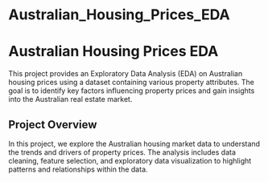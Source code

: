 # Australian_Housing_Prices_EDA

# Australian Housing Prices EDA

This project provides an Exploratory Data Analysis (EDA) on Australian housing prices using a dataset containing various property attributes. The goal is to identify key factors influencing property prices and gain insights into the Australian real estate market.

## Project Overview

In this project, we explore the Australian housing market data to understand the trends and drivers of property prices. The analysis includes data cleaning, feature selection, and exploratory data visualization to highlight patterns and relationships within the data.
